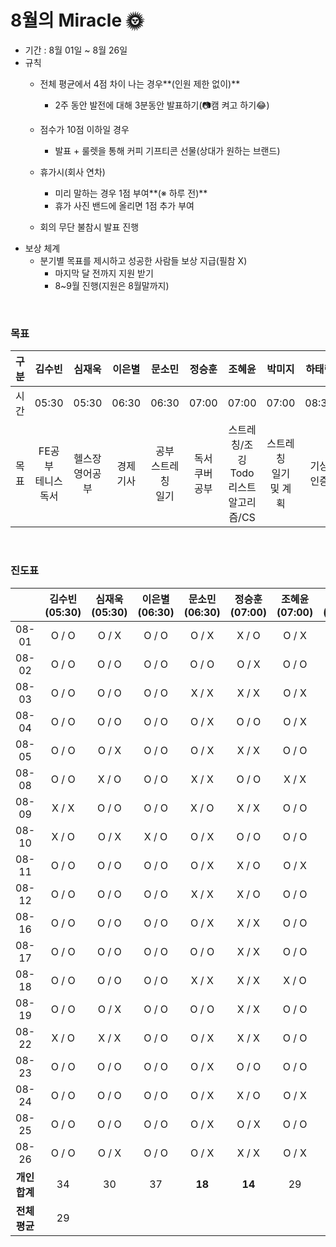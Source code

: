 # **8월의** Miracle 🌞

- 기간 : 8월 01일 ~ 8월 26일
- 규칙
  - 전체 평균에서 4점 차이 나는 경우**(인원 제한 없이)**
    - 2주 동안 발전에 대해 3분동안 발표하기(📷캠 켜고 하기😂)

  - 점수가 10점 이하일 경우
    - 발표 + 룰렛을 통해 커피 기프티콘 선물(상대가 원하는 브랜드)

  - 휴가시(회사 연차)
    - 미리 말하는 경우 1점 부여**(※ 하루 전)**
    - 휴가 사진 밴드에 올리면 1점 추가 부여

  - 회의 무단 불참시 발표 진행
- 보상 체계
  - 분기별 목표를 제시하고 성공한 사람들 보상 지급(필참 X)
    - 마지막 달 전까지 지원 받기
    - 8~9월 진행(지원은 8월말까지)


<br/>

### 목표

| 구분 |            김수빈            |        심재욱        |  이은별   |            문소민            |       정승훈        |                     조혜윤                     |           박미지           |  하태린   |
| :--: | :--------------------------: | :------------------: | :-------: | :--------------------------: | :-----------------: | :--------------------------------------------: | :------------------------: | :-------: |
| 시간 |            05:30             |        05:30         |   06:30   |            06:30             |        07:00        |                     07:00                      |           07:00            |   08:30   |
| 목표 | FE공부<br />테니스<br />독서 | 헬스장<br />영어공부 | 경제 기사 | 공부<br />스트레칭<br />일기 | 독서<br />쿠버 공부 | 스트레칭/조깅<br />Todo리스트<br />알고리즘/CS | 스트레칭<br />일기 및 계획 | 기상 인증 |

<br/>

### 진도표

|               | 김수빈(05:30) | 심재욱(05:30) | 이은별(06:30) | 문소민(06:30) | 정승훈(07:00) | 조혜윤(07:00) | 박미지(07:00) | 하태린(08:30) |
| :-----------: | :-----------: | :-----------: | :-----------: | :-----------: | :-----------: | :-----------: | :-----------: | :-----------: |
|     08-01     |     O / O     |     O / X     |     O / O     |     O / X     |     X / O     |     O / X     |     O / O     |     O / O     |
|     08-02     |     O / O     |     O / O     |     O / O     |     O / O     |     O / X     |     O / O     |     O / O     |     O / O     |
|     08-03     |     O / O     |     O / O     |     O / O     |     X / X     |     X / X     |     O / X     |     O / O     |     X / O     |
|     08-04     |     O / O     |     O / O     |     O / O     |     O / X     |     O / O     |     O / X     |     O / O     |     O / X     |
|     08-05     |     O / O     |     O / X     |     O / O     |     O / X     |     X / X     |     O / O     |     O / O     |     O / O     |
|     08-08     |     O / O     |     X / O     |     O / O     |     X / X     |     O / O     |     X / X     |     O / O     |     X / X     |
|     08-09     |     X / X     |     O / O     |     O / O     |     X / O     |     X / X     |     O / O     |     O / O     |     O / O     |
|     08-10     |     X / O     |     O / X     |     X / O     |     O / X     |     O / O     |     O / O     |     O / O     |     O / O     |
|     08-11     |     O / O     |     O / O     |     O / O     |     O / X     |     X / O     |     O / X     |     O / O     |     O / X     |
|     08-12     |     O / O     |     O / O     |     O / O     |     X / X     |     X / O     |     O / O     |     O / O     |     O / O     |
|     08-16     |     O / O     |     O / O     |     O / O     |     O / X     |     X / X     |     O / O     |     O / O     |     X / O     |
|     08-17     |     O / O     |     O / O     |     O / O     |     O / O     |     X / X     |     O / O     |     O / O     |     O / O     |
|     08-18     |     O / O     |     O / O     |     O / O     |     X / X     |     X / X     |     X / O     |     O / O     |     X / X     |
|     08-19     |     O / O     |     O / X     |     O / O     |     O / O     |     X / X     |     O / O     |     O / O     |     O / O     |
|     08-22     |     X / O     |     X / X     |     O / O     |     O / X     |     X / X     |     O / O     |     O / O     |     O / O     |
|     08-23     |     O / O     |     O / O     |     O / O     |     O / X     |     O / O     |     O / O     |     O / O     |     O / X     |
|     08-24     |     O / O     |     O / O     |     O / O     |     O / X     |     X / O     |     O / X     |     O / O     |     O / O     |
|     08-25     |     O / O     |     O / O     |     O / O     |     O / X     |     O / X     |     O / O     |     O / O     |     O / O     |
|     08-26     |     O / O     |     O / X     |     O / O     |     O / X     |     X / X     |     O / X     |     O / O     |     O / O     |
| **개인 합계** |      34       |      30       |      37       |    **18**     |    **14**     |      29       |      38       |      29       |
| **전체 평균** |      29       |               |               |               |               |               |               |               |
